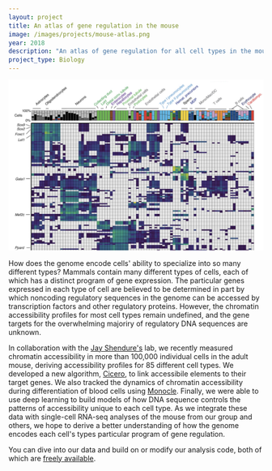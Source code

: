 ```yaml
---
layout: project
title: An atlas of gene regulation in the mouse
image: /images/projects/mouse-atlas.png
year: 2018
description: "An atlas of gene regulation for all cell types in the mouse"
project_type: Biology
---
```


![](/images/projects/mouse-gene-reg-atlas-large.png)

How does the genome encode cells' ability to specialize into so many different types? Mammals contain many different types of cells, each of which has a distinct program of gene expression. The particular genes expressed in each type of cell are believed to be determined in part by which noncoding regulatory sequences in the genome can be accessed by transcription factors and other regulatory proteins. However, the chromatin accessibility profiles for most cell types remain undefined, and the gene targets for the overwhelming majoriry of regulatory DNA sequences are unknown. 

In collaboration with the [Jay Shendure's](http://krishna.gs.washington.edu/) lab, we recently measured chromatin accessibility in more than 100,000 individual cells in the adult mouse, deriving accessibility profiles for 85 different cell types. We developed a new algorithm, [Cicero](/projects/cicero), to link accessibile elements to their target genes. We also tracked the dynamics of chromatin accessibility during differentiation of blood cells using [Monocle](/projects/monocle). Finally, we were able to use deep learning to build models of how DNA sequence controls the patterns of accessibility unique to each cell type. As we integrate these data with single-cell RNA-seq analyses of the mouse from our group and others, we hope to derive a better understanding of how the genome encodes each cell's types particular program of gene regulation.

 You can dive into our data and build on or modify our analysis code, both of which are [freely available](http://atlas.gs.washington.edu). 
